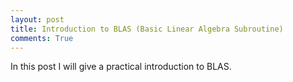 ```yaml
---
layout: post
title: Introduction to BLAS (Basic Linear Algebra Subroutine)
comments: True
---
```


In this post I will give a practical introduction to BLAS.
